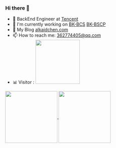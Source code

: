 ### Hi there 👋

- 🐧 BackEnd Engineer at [Tencent](https://github.com/Tencent)
- 🐋 I'm currently working on [BK-BCS](https://github.com/Tencent/bk-bcs) [BK-BSCP](https://github.com/TencentBlueKing/bk-bcs/tree/master/bcs-services/bcs-bscp)
- 🔗 My Blog [alkaidchen.com](http://alkaidchen.com)
- 📫 How to reach me: 362774405@qq.com
- 📊 Visitor : <img src="https://profile-counter.glitch.me/AlkaidChan/count.svg" width="140"/>

<a href="https://github-readme-stats.vercel.app/api?count_private=true&username=alkaidchan&show_icons=true&theme=tokyonight">
  <img height="165" align="center" src="https://github-readme-stats.vercel.app/api?count_private=true&username=alkaidchan&show_icons=true&theme=tokyonight" />
</a>
<a href="https://github-readme-stats.vercel.app/api/top-langs/?username=alkaidchan&layout=compact">
  <img height="165" align="center" src="https://github-readme-stats.vercel.app/api/top-langs/?username=alkaidchan&layout=compact&theme=tokyonight" />
</a>
